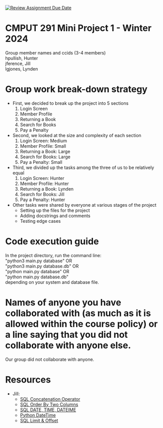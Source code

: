 [![Review Assignment Due Date](https://classroom.github.com/assets/deadline-readme-button-24ddc0f5d75046c5622901739e7c5dd533143b0c8e959d652212380cedb1ea36.svg)](https://classroom.github.com/a/50dc0VUx)
# CMPUT 291 Mini Project 1 - Winter 2024  
Group member names and ccids (3-4 members)  
  hpullish, Hunter  
  jference, Jill  
  lgjones, Lynden  

# Group work break-down strategy
- First, we decided to break up the project into 5 sections
  1) Login Screen
  2) Member Profile
  3) Returning a Book
  4) Search for Books
  5) Pay a Penalty
- Second, we looked at the size and complexity of each section
  1) Login Screen: Medium 
  2) Member Profile: Small 
  3) Returning a Book: Large
  4) Search for Books: Large
  5) Pay a Penalty: Small
- Third, we divided up the tasks among the three of us to be relatively equal
  1) Login Screen: Hunter 
  2) Member Profile: Hunter 
  3) Returning a Book: Lynden
  4) Search for Books: Jill
  5) Pay a Penalty: Hunter
- Other tasks were shared by everyone at various stages of the project
  - Setting up the files for the project
  - Adding docstrings and comments
  - Testing edge cases

# Code execution guide
In the project directory, run the command line:  
"python3 main.py database" OR<br>
"python3 main.py database.db" OR<br>
"python main.py database" OR<br>
"python main.py database.db"<br>
depending on your system and database file.

# Names of anyone you have collaborated with (as much as it is allowed within the course policy) or a line saying that you did not collaborate with anyone else. 
  Our group did not collaborate with anyone.

# Resources
- Jill:
  - [SQL Concatenation Operator](https://www.ibm.com/docs/en/informix-servers/14.10?topic=expression-concatenation-operator)
  - [SQL Order By Two Columns](https://learnsql.com/cookbook/how-to-order-by-two-columns-in-sql/#:~:text=After%20the%20ORDER%20BY%20keyword,descending\)%20separately%20for%20each%20column.)
  - [SQL DATE, TIME, DATEIME](https://hyperskill.org/learn/step/27151)
  - [Python DateTime](https://www.w3schools.com/python/python_datetime.asp)
  - [SQL Limit & Offset](https://www.sqltutorial.org/sql-limit/)
